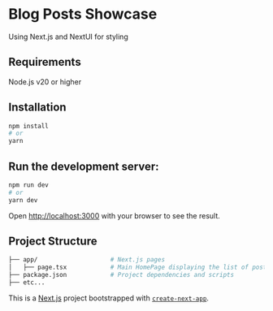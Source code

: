 # Blog Posts Showcase

Using Next.js and NextUI for styling

## Requirements

Node.js v20 or higher

## Installation

```bash
npm install
# or
yarn
```

## Run the development server:

```bash
npm run dev
# or
yarn dev
```

Open [http://localhost:3000](http://localhost:3000) with your browser to see the result.

## Project Structure

```bash
├── app/                    # Next.js pages
│   ├── page.tsx            # Main HomePage displaying the list of posts + Modal Post Details
├── package.json            # Project dependencies and scripts
├── etc...


```

This is a [Next.js](https://nextjs.org) project bootstrapped with [`create-next-app`](https://nextjs.org/docs/app/api-reference/cli/create-next-app).
